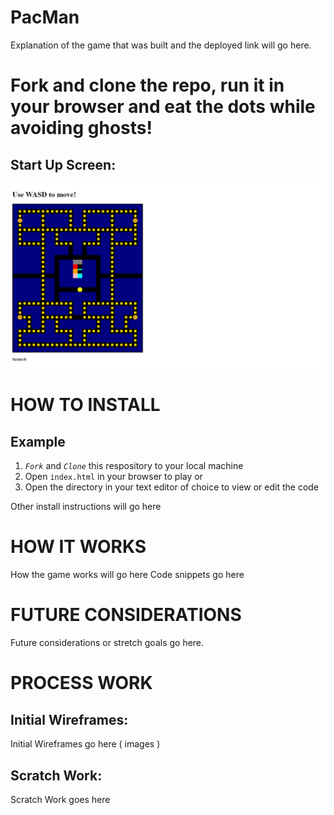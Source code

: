 # PacMan

Explanation of the game that was built and the deployed link will go here.

# Fork and clone the repo, run it in your browser and eat the dots while avoiding ghosts!

## Start Up Screen:

![Gameplay Screen](img/PacManIntro.png)

# HOW TO INSTALL

## Example

1. _`Fork`_ and _`Clone`_ this respository to your local machine
2. Open `index.html` in your browser to play or
3. Open the directory in your text editor of choice to view or edit the code

Other install instructions will go here

# HOW IT WORKS

How the game works will go here
Code snippets go here

# FUTURE CONSIDERATIONS

Future considerations or stretch goals go here.

# PROCESS WORK

## Initial Wireframes:

Initial Wireframes go here ( images )

## Scratch Work:

Scratch Work goes here
